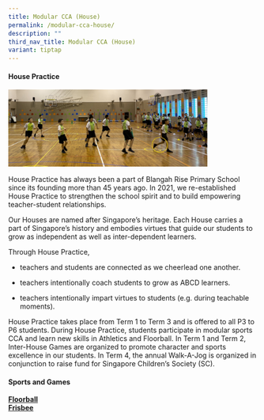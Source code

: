 ```yaml
---
title: Modular CCA (House)
permalink: /modular-cca-house/
description: ""
third_nav_title: Modular CCA (House)
variant: tiptap
---
```

<h4><strong>House Practice</strong></h4>
<p></p>
<div class="isomer-image-wrapper">
<img style="width: 80%;" height="auto" width="100%" alt="" src="/images/2024 Photos/House_Practice.jpg">
</div>
<p>House Practice has always been a part of Blangah Rise Primary School since
its founding more than 45 years ago. In 2021, we re-established House Practice
to strengthen the school spirit and to build empowering teacher-student
relationships.</p>
<p>Our Houses are named after Singapore’s heritage. Each House carries a
part of Singapore’s history and embodies virtues that guide our students
to grow as independent as well as inter-dependent learners.</p>
<p>Through House Practice,</p>
<ul data-tight="true" class="tight">
<li>
<p>teachers and students are connected as we cheerlead one another.</p>
</li>
<li>
<p>teachers intentionally coach students to grow as ABCD learners.</p>
</li>
<li>
<p>teachers intentionally impart virtues to students (e.g. during teachable
moments).</p>
</li>
</ul>
<p>House Practice takes place from Term 1 to Term 3 and is offered to all
P3 to P6 students. During House Practice, students participate in modular
sports CCA and learn new skills in Athletics and Floorball. In Term 1 and
Term 2, Inter-House Games are organized to promote character and sports
excellence in our students. In Term 4, the annual Walk-A-Jog is organized
in conjunction to raise fund for Singapore Children’s Society (SC).</p>
<p></p>
<h4><strong>Sports and Games</strong></h4>
<p><strong><a href="/departments/ccas/floorball/" rel="noopener noreferrer nofollow" target="_blank">Floorball</a></strong> 
<br><strong><a href="/departments/ccas/frisbee/" rel="noopener noreferrer nofollow" target="_blank">Frisbee</a></strong>
</p>